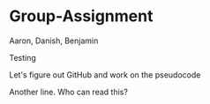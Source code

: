 # Group-Assignment
Aaron, Danish, Benjamin

Testing

Let's figure out GitHub and work on the pseudocode

Another line. Who can read this?

